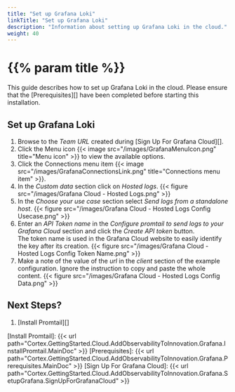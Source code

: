 ```yaml
---
title: "Set up Grafana Loki"
linkTitle: "Set up Grafana Loki"
description: "Information about setting up Grafana Loki in the cloud."
weight: 40
---
```


# {{% param title %}}

This guide describes how to set up Grafana Loki in the cloud. Please ensure that the [Prerequisites][] have been completed before starting this installation.

## Set up Grafana Loki

1. Browse to the *Team URL* created during [Sign Up For Grafana Cloud][].
1. Click the Menu icon {{< image src="/images/GrafanaMenuIcon.png" title="Menu icon" >}} to view the available options.
1. Click the Connections menu item {{< image src="/images/GrafanaConnectionsLink.png" title="Connections menu item" >}}.
1. In the *Custom data* section click on *Hosted logs*.
  {{< figure src="/images/Grafana Cloud - Hosted Logs.png" >}}
1. In the *Choose your use case* section select *Send logs from a standalone host*.
  {{< figure src="/images/Grafana Cloud - Hosted Logs Config Usecase.png" >}}
1. Enter an *API Token name* in the *Configure promtail to send logs to your Grafana Cloud* section and click the *Create API token* button.  
The token name is used in the Grafana Cloud website to easily identify the key after its creation.
  {{< figure src="/images/Grafana Cloud - Hosted Logs Config Token Name.png" >}}
1. Make a note of the value of the *url* in the *client* section of the example configuration. Ignore the instruction to copy and paste the whole content.
  {{< figure src="/images/Grafana Cloud - Hosted Logs Config Data.png" >}}

## Next Steps?

1. [Install Promtail][]

[Install Promtail]: {{< url path="Cortex.GettingStarted.Cloud.AddObservabilityToInnovation.Grafana.InstallPromtail.MainDoc" >}}
[Prerequisites]: {{< url path="Cortex.GettingStarted.Cloud.AddObservabilityToInnovation.Grafana.Prerequisites.MainDoc" >}}
[Sign Up For Grafana Cloud]: {{< url path="Cortex.GettingStarted.Cloud.AddObservabilityToInnovation.Grafana.SetupGrafana.SignUpForGrafanaCloud" >}}
